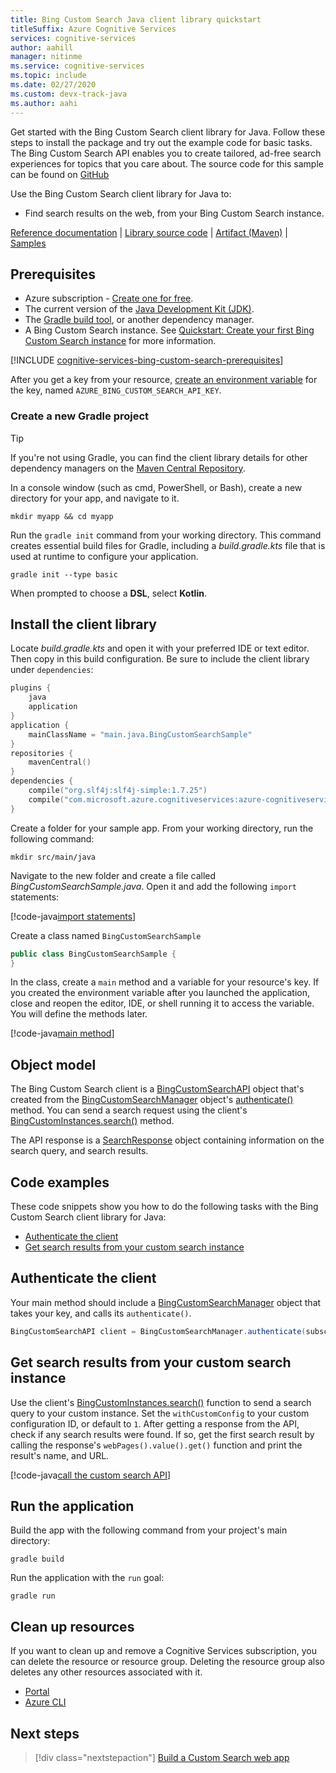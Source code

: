 ```yaml
---
title: Bing Custom Search Java client library quickstart
titleSuffix: Azure Cognitive Services
services: cognitive-services
author: aahill
manager: nitinme
ms.service: cognitive-services
ms.topic: include
ms.date: 02/27/2020
ms.custom: devx-track-java
ms.author: aahi
---
```


Get started with the Bing Custom Search client library for Java. Follow these steps to install the package and try out the example code for basic tasks. The Bing Custom Search API enables you to create tailored, ad-free search experiences for topics that you care about. The source code for this sample can be found on [GitHub](https://github.com/Azure-Samples/cognitive-services-java-sdk-samples/tree/master/Search/BingCustomSearch)

Use the Bing Custom Search client library for Java to:

* Find search results on the web, from your Bing Custom Search instance.

[Reference documentation](/java/api/overview/azure/cognitiveservices/client/bingcustomsearch?view=azure-java-stable) | [Library source code](https://github.com/Azure/azure-sdk-for-net/tree/master/sdk/cognitiveservices/Search.BingCustomSearch) | [Artifact (Maven)](https://search.maven.org/artifact/com.microsoft.azure.cognitiveservices/azure-cognitiveservices-customsearch/) | [Samples](https://github.com/Azure-Samples/cognitive-services-java-sdk-samples)

## Prerequisites

* Azure subscription - [Create one for free](https://azure.microsoft.com/free/cognitive-services/).
* The current version of the [Java Development Kit (JDK)](https://www.oracle.com/technetwork/java/javase/downloads/index.html).
* The [Gradle build tool](https://gradle.org/install/), or another dependency manager.
* A Bing Custom Search instance. See [Quickstart: Create your first Bing Custom Search instance](../../quick-start.md) for more information.

[!INCLUDE [cognitive-services-bing-custom-search-prerequisites](~/includes/cognitive-services-bing-custom-search-signup-requirements.md)]

After you get a key from your resource, [create an environment variable](../../../cognitive-services-apis-create-account.md#configure-an-environment-variable-for-authentication) for the key, named `AZURE_BING_CUSTOM_SEARCH_API_KEY`.

### Create a new Gradle project

> [!TIP]
> If you're not using Gradle, you can find the client library details for other dependency managers on the [Maven Central Repository](https://search.maven.org/artifact/com.microsoft.azure.cognitiveservices/azure-cognitiveservices-textanalytics/).

In a console window (such as cmd, PowerShell, or Bash), create a new directory for your app, and navigate to it.

```console
mkdir myapp && cd myapp
```

Run the `gradle init` command from your working directory. This command creates essential build files for Gradle, including a *build.gradle.kts* file that is used at runtime to configure your application.

```console
gradle init --type basic
```

When prompted to choose a **DSL**, select **Kotlin**.

## Install the client library

Locate *build.gradle.kts* and open it with your preferred IDE or text editor. Then copy in this build configuration. Be sure to include the client library under `dependencies`:

```kotlin
plugins {
    java
    application
}
application {
    mainClassName = "main.java.BingCustomSearchSample"
}
repositories {
    mavenCentral()
}
dependencies {
    compile("org.slf4j:slf4j-simple:1.7.25")
    compile("com.microsoft.azure.cognitiveservices:azure-cognitiveservices-customsearch:1.0.2")
}
```

Create a folder for your sample app. From your working directory, run the following command:

```console
mkdir src/main/java
```

Navigate to the new folder and create a file called *BingCustomSearchSample.java*. Open it and add the following `import` statements:


[!code-java[import statements](~/cognitive-services-java-sdk-samples/Search/BingCustomSearch/src/main/java/BingCustomSearchSample.java?name=imports)]

Create a class named `BingCustomSearchSample`

```java
public class BingCustomSearchSample {
}
```

In the class, create a `main` method and a variable for your resource's key. If you created the environment variable after you launched the application, close and reopen the editor, IDE, or shell running it to access the variable. You will define the methods later.

[!code-java[main method](~/cognitive-services-java-sdk-samples/Search/BingCustomSearch/src/main/java/BingCustomSearchSample.java?name=main)]

## Object model

The Bing Custom Search client is a [BingCustomSearchAPI](/java/api/com.microsoft.azure.cognitiveservices.search.customsearch.bingcustomsearchapi?view=azure-java-stable) object that's created from the [BingCustomSearchManager](/java/api/com.microsoft.azure.cognitiveservices.search.customsearch.bingcustomsearchmanager?view=azure-java-stable) object's [authenticate()](/java/api/com.microsoft.azure.cognitiveservices.search.customsearch.bingcustomsearchmanager.authenticate) method. You can send a search request using the client's [BingCustomInstances.search()](/java/api/com.microsoft.azure.cognitiveservices.search.customsearch.bingcustominstances.search?view=azure-java-stable#com_microsoft_azure_cognitiveservices_search_customsearch_BingCustomInstances_search__) method.

The API response is a [SearchResponse](/java/api/com.microsoft.azure.cognitiveservices.search.customsearch.models.searchresponse?view=azure-java-stable) object containing information on the search query, and search results.

## Code examples

These code snippets show you how to do the following tasks with the Bing Custom Search client library for Java:

* [Authenticate the client](#authenticate-the-client)
* [Get search results from your custom search instance](#get-search-results-from-your-custom-search-instance)

## Authenticate the client

Your main method should include a [BingCustomSearchManager](/java/api/com.microsoft.azure.cognitiveservices.search.customsearch.bingcustomsearchapi?view=azure-java-stable) object that takes your key, and calls its `authenticate()`.

```java
BingCustomSearchAPI client = BingCustomSearchManager.authenticate(subscriptionKey);
```

## Get search results from your custom search instance

Use the client's [BingCustomInstances.search()](/java/api/com.microsoft.azure.cognitiveservices.search.customsearch.bingcustominstances.search?view=azure-java-stable#com_microsoft_azure_cognitiveservices_search_customsearch_BingCustomInstances_search__) function to send a search query to your custom instance. Set the `withCustomConfig` to your custom configuration ID, or default to `1`. After getting a response from the API, check if any search results were found. If so, get the first search result by calling the response's `webPages().value().get()` function and print the result's name, and URL.

[!code-java[call the custom search API](~/cognitive-services-java-sdk-samples/Search/BingCustomSearch/src/main/java/BingCustomSearchSample.java?name=runSample)]

## Run the application

Build the app with the following command from your project's main directory:

```console
gradle build
```

Run the application with the `run` goal:

```console
gradle run
```

## Clean up resources

If you want to clean up and remove a Cognitive Services subscription, you can delete the resource or resource group. Deleting the resource group also deletes any other resources associated with it.

* [Portal](../../../cognitive-services-apis-create-account.md#clean-up-resources)
* [Azure CLI](../../../cognitive-services-apis-create-account-cli.md#clean-up-resources)

## Next steps

> [!div class="nextstepaction"]
> [Build a Custom Search web app](../../tutorials/custom-search-web-page.md)